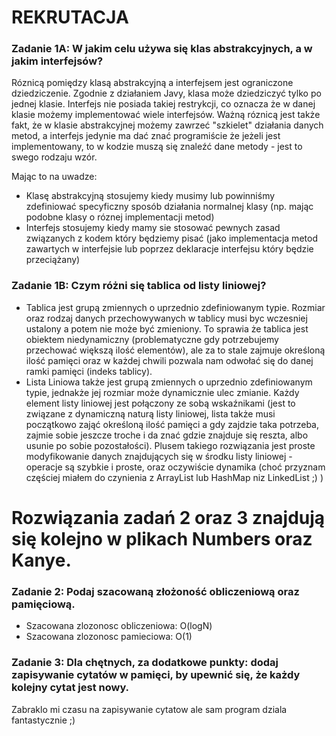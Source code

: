 # REKRUTACJA
### Zadanie 1A: W jakim celu używa się klas abstrakcyjnych, a w jakim interfejsów?
Róznicą pomiędzy klasą abstrakcyjną a interfejsem jest ograniczone dziedziczenie. Zgodnie z działaniem Javy, klasa może dziedziczyć tylko po jednej klasie. Interfejs nie posiada takiej restrykcji, co oznacza że w danej klasie możemy implementować wiele interfejsów. Ważną róznicą jest także fakt, że w klasie abstrakcyjnej możemy zawrzeć "szkielet" działania danych metod, a interfejs jedynie ma dać znać programiście że jeżeli jest implementowany, to w kodzie muszą się znaleźć dane metody - jest to swego rodzaju wzór.

Mając to na uwadze: 
- Klasę abstrakcyjną stosujemy kiedy musimy lub powinniśmy zdefiniować specyficzny sposób działania normalnej klasy (np. mając podobne klasy o róznej implementacji metod)
- Interfejs stosujemy kiedy mamy sie stosować pewnych zasad związanych z kodem który będziemy pisać (jako implementacja metod zawartych w interfejsie lub poprzez deklaracje interfejsu który będzie przeciążany)

### Zadanie 1B: Czym różni się tablica od listy liniowej?
- Tablica jest grupą zmiennych o uprzednio zdefiniowanym typie. Rozmiar oraz rodzaj danych przechowywanych w tablicy musi byc wczesniej ustalony a potem nie może być zmieniony. To sprawia że tablica jest obiektem niedynamiczny (problematyczne gdy potrzebujemy przechować większą ilość elementów), ale za to stale zajmuje określoną ilość pamięci oraz w każdej chwili pozwala nam odwołać się do danej ramki pamięci (indeks tablicy). 
- Lista Liniowa także jest grupą zmiennych o uprzednio zdefiniowanym typie, jednakże jej rozmiar może dynamicznie ulec zmianie. Każdy element listy liniowej jest połączony ze sobą wskaźnikami (jest to związane z dynamiczną naturą listy liniowej, lista także musi początkowo zająć określoną ilość pamięci a gdy zajdzie taka potrzeba, zajmie sobie jeszcze troche i da znać gdzie znajduje się reszta, albo usunie po sobie pozostałości). Plusem takiego rozwiązania jest proste modyfikowanie danych znajdujących się w środku listy liniowej - operacje są szybkie i proste, oraz oczywiście dynamika (choć przyznam częściej miałem do czynienia z ArrayList lub HashMap niz LinkedList ;) )

# Rozwiązania zadań 2 oraz 3 znajdują się kolejno w plikach Numbers oraz Kanye.
### Zadanie 2: Podaj szacowaną złożoność obliczeniową oraz pamięciową.
- Szacowana zlozonosc obliczeniowa: O(logN)
- Szacowana zlozonosc pamieciowa: O(1)

### Zadanie 3: Dla chętnych, za dodatkowe punkty: dodaj zapisywanie cytatów w pamięci, by upewnić się, że każdy kolejny cytat jest nowy.
Zabraklo mi czasu na zapisywanie cytatow ale sam program dziala fantastycznie ;)